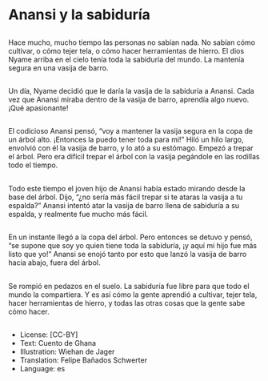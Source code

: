 # Anansi y la sabiduría

##
Hace mucho, mucho tiempo las personas no sabían nada. No sabían cómo cultivar, o cómo tejer tela, o cómo hacer herramientas de hierro. El dios Nyame arriba en el cielo tenía toda la sabiduría del mundo. La mantenía segura en una vasija de barro.

##
Un día, Nyame decidió que le daría la vasija de la sabiduría a Anansi. Cada vez que Anansi miraba dentro de la vasija de barro, aprendía algo nuevo. ¡Qué apasionante!

##
El codicioso Anansi pensó, “voy a mantener la vasija segura en la copa de un árbol alto. ¡Entonces la puedo tener toda para mi!”  Hiló un hilo largo, envolvió con él la vasija de barro, y lo ató a su estómago. Empezó a trepar el árbol. Pero era difícil trepar el árbol con la vasija pegándole en las rodillas todo el tiempo.

##
Todo este tiempo el joven hijo de Anansi había estado mirando desde la base del árbol. Dijo, “¿no sería más fácil trepar si te ataras la vasija a tu espalda?” Anansi intentó atar la vasija de barro llena de sabiduría a su espalda, y realmente fue mucho más fácil.

##
En un instante llegó a la copa del árbol. Pero entonces se detuvo y pensó, “se supone que soy yo quien tiene toda la sabiduría, ¡y aquí mi hijo fue más listo que yo!” Anansi se enojó tanto por esto que lanzó la vasija de barro hacia abajo, fuera del árbol.

##
Se rompió en pedazos en el suelo. La sabiduría fue libre para que todo el mundo la compartiera. Y es así cómo la gente aprendió a cultivar, tejer tela, hacer herramientas de hierro, y todas las otras cosas que la gente sabe cómo hacer.

##
* License: [CC-BY]
* Text: Cuento de Ghana
* Illustration: Wiehan de Jager
* Translation: Felipe Bañados Schwerter
* Language: es
